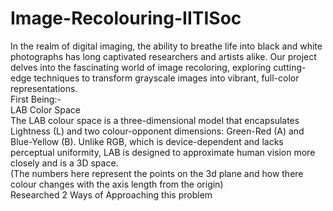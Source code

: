 # Image-Recolouring-IITISoc
In the realm of digital imaging, the ability to breathe life into black and white photographs has long captivated researchers and artists alike. Our project delves into the fascinating world of image recoloring, exploring cutting-edge techniques to transform grayscale images into vibrant, full-color representations.
<br>
First Being:-
<br>
LAB Color Space
<br>
The LAB colour space is a three-dimensional model that encapsulates Lightness (L) and two colour-opponent dimensions: Green-Red (A) and Blue-Yellow (B). Unlike RGB, which is device-dependent and lacks perceptual uniformity, LAB is designed to approximate human vision more closely and is a 3D space.
<br>
(The numbers here represent the points on the 3d plane and how there colour changes with the axis length from the origin)
<br>
Researched 2 Ways of Approaching this problem
<br>

